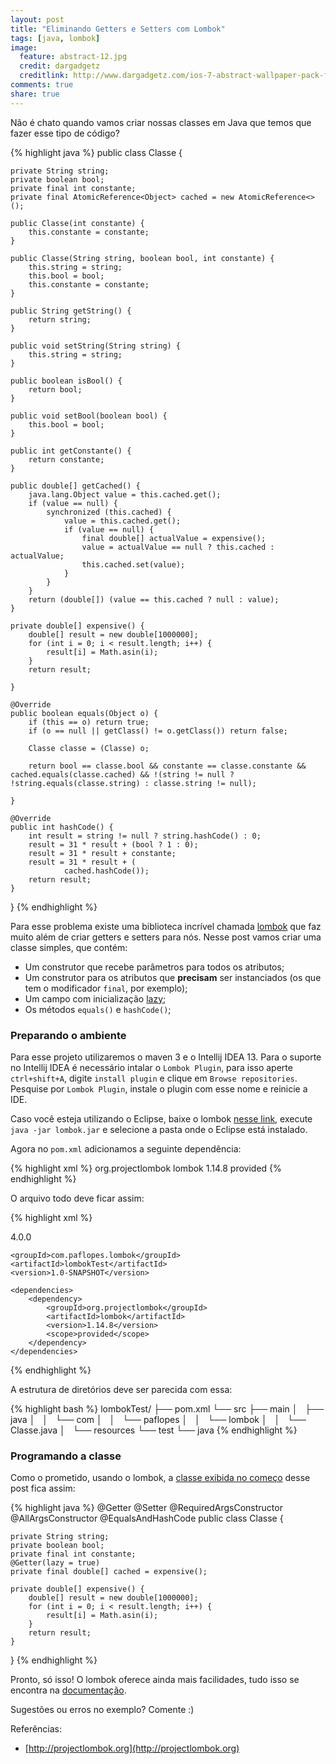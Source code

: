 ```yaml
---
layout: post
title: "Eliminando Getters e Setters com Lombok"
tags: [java, lombok]
image:
  feature: abstract-12.jpg
  credit: dargadgetz
  creditlink: http://www.dargadgetz.com/ios-7-abstract-wallpaper-pack-for-iphone-5-and-ipod-touch-retina/
comments: true
share: true
---
```


Não é chato quando vamos criar nossas classes em Java que temos que fazer esse tipo de código? 

<a name="classe_vanilla"></a>
{% highlight java %}
public class Classe {

    private String string;
    private boolean bool;
    private final int constante;
    private final AtomicReference<Object> cached = new AtomicReference<>();

    public Classe(int constante) {
        this.constante = constante;
    }

    public Classe(String string, boolean bool, int constante) {
        this.string = string;
        this.bool = bool;
        this.constante = constante;
    }

    public String getString() {
        return string;
    }

    public void setString(String string) {
        this.string = string;
    }

    public boolean isBool() {
        return bool;
    }

    public void setBool(boolean bool) {
        this.bool = bool;
    }

    public int getConstante() {
        return constante;
    }

    public double[] getCached() {
        java.lang.Object value = this.cached.get();
        if (value == null) {
            synchronized (this.cached) {
                value = this.cached.get();
                if (value == null) {
                    final double[] actualValue = expensive();
                    value = actualValue == null ? this.cached : actualValue;
                    this.cached.set(value);
                }
            }
        }
        return (double[]) (value == this.cached ? null : value);
    }

    private double[] expensive() {
        double[] result = new double[1000000];
        for (int i = 0; i < result.length; i++) {
            result[i] = Math.asin(i);
        }
        return result;

    }

    @Override
    public boolean equals(Object o) {
        if (this == o) return true;
        if (o == null || getClass() != o.getClass()) return false;

        Classe classe = (Classe) o;

        return bool == classe.bool && constante == classe.constante && cached.equals(classe.cached) && !(string != null ? !string.equals(classe.string) : classe.string != null);

    }

    @Override
    public int hashCode() {
        int result = string != null ? string.hashCode() : 0;
        result = 31 * result + (bool ? 1 : 0);
        result = 31 * result + constante;
        result = 31 * result + (
                cached.hashCode());
        return result;
    }
}
{% endhighlight %}

Para esse problema existe uma biblioteca incrível chamada [lombok](http://projectlombok.org) que faz muito além de criar getters e setters para nós. Nesse post vamos criar uma classe simples, que contém:

- Um construtor que recebe parâmetros para todos os atributos;
- Um construtor para os atributos que **precisam** ser instanciados (os que tem o modificador `final`, por exemplo);
- Um campo com inicialização [lazy](https://en.wikipedia.org/wiki/Lazy_initialization);
- Os métodos `equals()` e `hashCode()`;

### Preparando o ambiente

Para esse projeto utilizaremos o maven 3 e o Intellij IDEA 13. Para o suporte no Intellij IDEA é necessário intalar o `Lombok Plugin`, para isso aperte `ctrl+shift+A`, digite `install plugin` e clique em `Browse repositories`. Pesquise por `Lombok Plugin`, instale o plugin com esse nome e reinicie a IDE.

Caso você esteja utilizando o Eclipse, baixe o lombok [nesse link](http://projectlombok.org/downloads/lombok.jar), execute `java -jar lombok.jar` e selecione a pasta onde o Eclipse está instalado.

Agora no `pom.xml` adicionamos a seguinte dependência:

{% highlight xml %}
<dependencies>
    <dependency>
        <groupId>org.projectlombok</groupId>
        <artifactId>lombok</artifactId>
        <version>1.14.8</version>
        <scope>provided</scope>
    </dependency>
</dependencies>
{% endhighlight %}

O arquivo todo deve ficar assim:

{% highlight xml %}
<?xml version="1.0" encoding="UTF-8"?>
<project xmlns="http://maven.apache.org/POM/4.0.0"
         xmlns:xsi="http://www.w3.org/2001/XMLSchema-instance"
         xsi:schemaLocation="http://maven.apache.org/POM/4.0.0 http://maven.apache.org/xsd/maven-4.0.0.xsd">
    <modelVersion>4.0.0</modelVersion>

    <groupId>com.paflopes.lombok</groupId>
    <artifactId>lombokTest</artifactId>
    <version>1.0-SNAPSHOT</version>

    <dependencies>
        <dependency>
            <groupId>org.projectlombok</groupId>
            <artifactId>lombok</artifactId>
            <version>1.14.8</version>
            <scope>provided</scope>
        </dependency>
    </dependencies>
</project>
{% endhighlight %}

A estrutura de diretórios deve ser parecida com essa:

{% highlight bash %}
lombokTest/
├── pom.xml
└── src
    ├── main
    │   ├── java
    │   │   └── com
    │   │       └── paflopes
    │   │           └── lombok
    │   │               └── Classe.java
    │   └── resources
    └── test
        └── java
{% endhighlight %}

### Programando a classe

Como o prometido, usando o lombok, a [classe exibida no começo](#classe_vanilla) desse post fica assim:

{% highlight java %}
@Getter
@Setter
@RequiredArgsConstructor
@AllArgsConstructor
@EqualsAndHashCode
public class Classe {

    private String string;
    private boolean bool;
    private final int constante;
    @Getter(lazy = true)
    private final double[] cached = expensive();

    private double[] expensive() {
        double[] result = new double[1000000];
        for (int i = 0; i < result.length; i++) {
            result[i] = Math.asin(i);
        }
        return result;
    }

}
{% endhighlight %}

Pronto, só isso! O lombok oferece ainda mais facilidades, tudo isso se encontra na [documentação](http://projectlombok.org/features/index.html).

Sugestões ou erros no exemplo? Comente :)

Referências: 

- [http://projectlombok.org](http://projectlombok.org)
